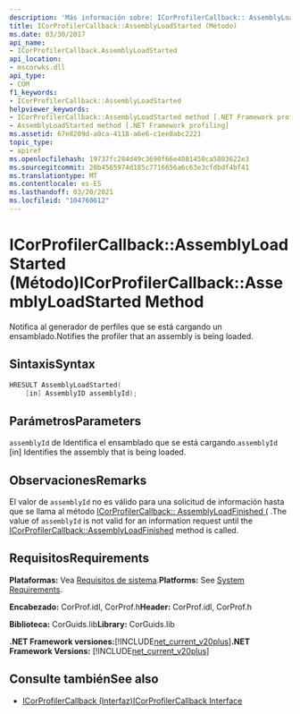 ```yaml
---
description: 'Más información sobre: ICorProfilerCallback:: AssemblyLoadStarted ((método)'
title: ICorProfilerCallback::AssemblyLoadStarted (Método)
ms.date: 03/30/2017
api_name:
- ICorProfilerCallback.AssemblyLoadStarted
api_location:
- mscorwks.dll
api_type:
- COM
f1_keywords:
- ICorProfilerCallback::AssemblyLoadStarted
helpviewer_keywords:
- ICorProfilerCallback::AssemblyLoadStarted method [.NET Framework profiling]
- AssemblyLoadStarted method [.NET Framework profiling]
ms.assetid: 67e8209d-a0ca-4118-a6e6-c1ee0abc2221
topic_type:
- apiref
ms.openlocfilehash: 19737fc284d49c3690f66e4881450ca5803622e3
ms.sourcegitcommit: 20b4565974d185c7716656a6c63e3cfdbdf4bf41
ms.translationtype: MT
ms.contentlocale: es-ES
ms.lasthandoff: 03/20/2021
ms.locfileid: "104760612"
---
```

# <a name="icorprofilercallbackassemblyloadstarted-method"></a><span data-ttu-id="c8265-103">ICorProfilerCallback::AssemblyLoadStarted (Método)</span><span class="sxs-lookup"><span data-stu-id="c8265-103">ICorProfilerCallback::AssemblyLoadStarted Method</span></span>

<span data-ttu-id="c8265-104">Notifica al generador de perfiles que se está cargando un ensamblado.</span><span class="sxs-lookup"><span data-stu-id="c8265-104">Notifies the profiler that an assembly is being loaded.</span></span>  
  
## <a name="syntax"></a><span data-ttu-id="c8265-105">Sintaxis</span><span class="sxs-lookup"><span data-stu-id="c8265-105">Syntax</span></span>  
  
```cpp  
HRESULT AssemblyLoadStarted(  
    [in] AssemblyID assemblyId);  
```  
  
## <a name="parameters"></a><span data-ttu-id="c8265-106">Parámetros</span><span class="sxs-lookup"><span data-stu-id="c8265-106">Parameters</span></span>

<span data-ttu-id="c8265-107">`assemblyId` de Identifica el ensamblado que se está cargando.</span><span class="sxs-lookup"><span data-stu-id="c8265-107">`assemblyId` [in] Identifies the assembly that is being loaded.</span></span>

## <a name="remarks"></a><span data-ttu-id="c8265-108">Observaciones</span><span class="sxs-lookup"><span data-stu-id="c8265-108">Remarks</span></span>  

 <span data-ttu-id="c8265-109">El valor de `assemblyId` no es válido para una solicitud de información hasta que se llama al método [ICorProfilerCallback:: AssemblyLoadFinished (](icorprofilercallback-assemblyloadfinished-method.md) .</span><span class="sxs-lookup"><span data-stu-id="c8265-109">The value of `assemblyId` is not valid for an information request until the [ICorProfilerCallback::AssemblyLoadFinished](icorprofilercallback-assemblyloadfinished-method.md) method is called.</span></span>  
  
## <a name="requirements"></a><span data-ttu-id="c8265-110">Requisitos</span><span class="sxs-lookup"><span data-stu-id="c8265-110">Requirements</span></span>  

 <span data-ttu-id="c8265-111">**Plataformas:** Vea [Requisitos de sistema](../../get-started/system-requirements.md).</span><span class="sxs-lookup"><span data-stu-id="c8265-111">**Platforms:** See [System Requirements](../../get-started/system-requirements.md).</span></span>  
  
 <span data-ttu-id="c8265-112">**Encabezado:** CorProf.idl, CorProf.h</span><span class="sxs-lookup"><span data-stu-id="c8265-112">**Header:** CorProf.idl, CorProf.h</span></span>  
  
 <span data-ttu-id="c8265-113">**Biblioteca:** CorGuids.lib</span><span class="sxs-lookup"><span data-stu-id="c8265-113">**Library:** CorGuids.lib</span></span>  
  
 <span data-ttu-id="c8265-114">**.NET Framework versiones:**[!INCLUDE[net_current_v20plus](../../../../includes/net-current-v20plus-md.md)]</span><span class="sxs-lookup"><span data-stu-id="c8265-114">**.NET Framework Versions:** [!INCLUDE[net_current_v20plus](../../../../includes/net-current-v20plus-md.md)]</span></span>  
  
## <a name="see-also"></a><span data-ttu-id="c8265-115">Consulte también</span><span class="sxs-lookup"><span data-stu-id="c8265-115">See also</span></span>

- [<span data-ttu-id="c8265-116">ICorProfilerCallback (Interfaz)</span><span class="sxs-lookup"><span data-stu-id="c8265-116">ICorProfilerCallback Interface</span></span>](icorprofilercallback-interface.md)
